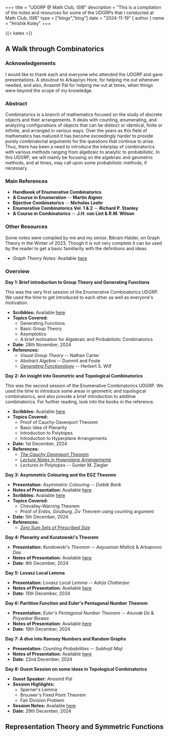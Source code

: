 +++
title = "UDGRP @ Math Club, ISIB"
description = "This is a compilation of the notes and resources for some of the UDGRPs that I conducted at Math Club, ISIB"
type = ["blogs","blog"]
date = "2024-11-19"
[ author ]
  name = "Hrishik Koley"
+++

{{< katex >}}

## A Walk through Combinatorics

### Acknowledgements

I would like to thank each and everyone who attended the UDGRP and gave presentations. A shoutout to Arkapriyo Hore, for helping me out whenever needed, and also, Anasmit Pal for helping me out at times, when things were beyond the scope of my knowledge.

### Abstract

Combinatorics is a branch of mathematics focused on the study of discrete objects and their arrangements. It deals with counting, enumerating, and analyzing configurations of objects that can be distinct or identical, finite or infinite, and arranged in various ways. Over the years as this field of mathematics has matured it has become exceedingly harder to provide purely combinatorial arguments for the questions that continue to arise. Thus, there has been a need to introduce the interplay of combinatorics with various methods ranging from algebraic to analytic to probabilistic. In this UDGRP, we will mainly be focusing on the algebraic and geometric methods, and at times, may call upon some probabilistic methods, if necessary.

### Main References

- **Handbook of Enumerative Combinatorics**
- **A Course in Enumeration** -- **Martin Aigner**
- **Bijective Combinatorics** -- **Nicholas Loehr**
- **Enumerative Combinatorics Vol. 1 & 2** -- **Richard P. Stanley**
- **A Course in Combinatorics** -- **J.H. van Lint & R.M. Wilson**

### Other Resources

Some notes were compiled by me and my senior, Bikram Halder, on Graph Theory in the Winter of 2023. Though it is not very complete it can be used by the reader to get a basic familiarity with the definitions and ideas.

- _Graph Theory Notes:_ Available [here](https://hrishik-koley.github.io/graph_theory_notes/)

### Overview

**Day 1: Brief introduction to Group Theory and Generating Functions**

This was the very first session of the Enumerative Combinatorics UDGRP. We used the time to get introduced to each other as well as everyone's motivation.

- **Scribbles:** Available [here](/pdfs/ECUD1.pdf)
- **Topics Covered:**
  - Generating Functions
  - Basic Group Theory
  - Asymptotics
  - A brief motivation for Algebraic and Probabilistic Combinatorics
- **Date:** 28th November, 2024
- **References:** 
  - _Visual Group Theory_ -- Nathan Carter
  - _Abstract Algebra_ -- Dummit and Foote
  - [_Generating Functionology_](https://www2.math.upenn.edu/~wilf/gfologyLinked2.pdf) -- Herbert S. Wilf

**Day 2: An insight into Geometric and Topological Combinatorics**

This was the second session of the Enumerative Combinatorics UDGRP. We used the time to introduce some areas in geometric and topological combinatorics, and also provide a brief introduction to additive combinatorics. For further reading, look into the books in the reference.

- **Scribbles:** Available [here](/pdfs/ECUD2.pdf)
- **Topics Covered:**
  - Proof of Cauchy-Davenport Theorem
  - Basic Idea of Planarity
  - Introduction to Polytopes
  - Introduction to Hyperplane Arrangements
- **Date:** 1st December, 2024
- **References:** 
  - [_The Cauchy Davenport Theorem_](https://sites.math.rutgers.edu/~sk1233/courses/additive-F16/lec1.pdf)
  - [_Lecture Notes in Hyperplane Arrangements_](https://static.ias.edu/pcmi/2004/program/Stanleynotes.pdf)
  - _Lectures in Polytopes_ -- Gunter M. Ziegler

**Day 3: Asymmetric Colouring and the EGZ Theorem**

- **Presentation:** _Asymmetric Colouring_ -- _Daibik Barik_
- **Notes of Presentation:** Available [here](/pdfs/ECUDP1.pdf)
- **Scribbles:** Available [here](/pdfs/ECUD3.pdf)
- **Topics Covered:** 
  - Chevalley-Warning Theorem
  - Proof of _Erdos, Ginzburg, Ziv_ Theorem using counting argument
- **Date:** 5th December, 2024
- **References:** 
  - [_Zero Sum Sets of Prescribed Size_](https://www.cs.tau.ac.il/~nogaa/PDFS/egz1.pdf)

**Day 4: Planarity and Kuratowski's Theorem**

- **Presentation:** _Kuratowski's Theorem_ --  _Aayusman Mallick_ & _Arkaprovo Das_
- **Notes of Presentation:** Available [here](/pdfs/ECUDP2.pdf)
- **Date:** 8th December, 2024

**Day 5: Lovasz Local Lemma**

- **Presentation:** _Lovasz Local Lemma_ -- _Adrija Chatterjee_
- **Notes of Presentation:** Available [here](/pdfs/ECUDP3.pdf)
- **Date:** 15th December, 2024

**Day 6: Partition Function and Euler's Pentagonal Number Theorem**

- **Presentation:** _Euler's Pentagonal Number Theorem_ -- _Anuvab De_ & _Priyankar Biswas_
- **Notes of Presentation:** Available [here](/pdfs/ECUDP4.pdf)
- **Date:** 19th December, 2024

**Day 7: A dive into Ramsey Numbers and Random Graphs**

- **Presentation:** _Counting Probabilities_ -- _Subhojit Maji_
- **Notes of Presentation:** Available [here](/pdfs/ECUDP5.pdf)
- **Date:** 22nd December, 2024

**Day 8: Guest Session on some ideas in Topological Combinatorics**

- **Guest Speaker:** _Anasmit Pal_
- **Session Highlights:** 
  - Sperner's Lemma
  - Brouwer's Fixed Point Theorem
  - Fair Division Problem
- **Session Notes:** Available [here](/pdfs/ECUDGL.pdf)
- **Date:** 29th December, 2024

## Representation Theory and Symmetric Functions
